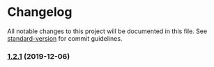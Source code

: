 # Changelog

All notable changes to this project will be documented in this file. See [standard-version](https://github.com/conventional-changelog/standard-version) for commit guidelines.

### [1.2.1](https://github.com/xxj95719/Blog/compare/v1.2.0...v1.2.1) (2019-12-06)
